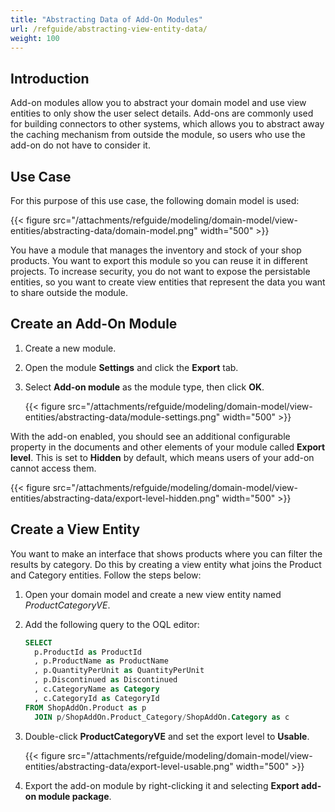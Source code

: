 ```yaml
---
title: "Abstracting Data of Add-On Modules"
url: /refguide/abstracting-view-entity-data/
weight: 100
---
```


## Introduction

Add-on modules allow you to abstract your domain model and use view entities to only show the user select details. Add-ons are commonly used for building connectors to other systems, which allows you to abstract away the caching mechanism from outside the module, so users who use the add-on do not have to consider it.

## Use Case

For this purpose of this use case, the following domain model is used:

{{< figure src="/attachments/refguide/modeling/domain-model/view-entities/abstracting-data/domain-model.png" width="500" >}}

You have a module that manages the inventory and stock of your shop products. You want to export this module so you can reuse it in different projects. To increase security, you do not want to expose the persistable entities, so you want to create view entities that represent the data you want to share outside the module. 

## Create an Add-On Module

1. Create a new module.
2. Open the module **Settings** and click the **Export** tab.
3. Select **Add-on module** as the module type, then click **OK**. 

   {{< figure src="/attachments/refguide/modeling/domain-model/view-entities/abstracting-data/module-settings.png" width="500" >}}

  With the add-on enabled, you should see an additional configurable property in the documents and other elements of your module called **Export level**. This is set to **Hidden** by default, which means users of your add-on cannot access them. 

   {{< figure src="/attachments/refguide/modeling/domain-model/view-entities/abstracting-data/export-level-hidden.png" width="500" >}}

## Create a View Entity

You want to make an interface that shows products where you can filter the results by category. Do this by creating a view entity what joins the Product and Category entities. Follow the steps below:

1. Open your domain model and create a new view entity named *ProductCategoryVE*.
2. Add the following query to the OQL editor:

    ```sql
    SELECT
      p.ProductId as ProductId
      , p.ProductName as ProductName
      , p.QuantityPerUnit as QuantityPerUnit
      , p.Discontinued as Discontinued
      , c.CategoryName as Category
      , c.CategoryId as CategoryId
    FROM ShopAddOn.Product as p
      JOIN p/ShopAddOn.Product_Category/ShopAddOn.Category as c
    ```

3. Double-click **ProductCategoryVE** and set the export level to **Usable**. 

    {{< figure src="/attachments/refguide/modeling/domain-model/view-entities/abstracting-data/export-level-usable.png" width="500" >}}
4. Export the add-on module by right-clicking it and selecting **Export add-on module package**.
